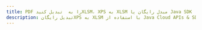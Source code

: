 ---title: PDF را به  تبدیل کنیدXLSM، XPS به XLSM مبدل رایگان یا Java SDKdescription: تبدیل رایگانXPS به XLSM با استفاده از Java Cloud APIs & SDK همچنین اسناد PDF را در Cloud ایجاد، ویرایش و رندر کنید.---